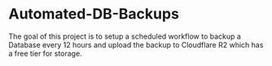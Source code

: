 # Automated-DB-Backups
The goal of this project is to setup a scheduled workflow to backup a Database every 12 hours and upload the backup to Cloudflare R2 which has a free tier for storage.
